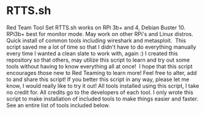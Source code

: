 # RTTS.sh
Red Team Tool Set RTTS.sh works on RPi 3b+ and 4, Debian Buster 10.  RPi3b+ best for monitor mode.  May work on other RPi's and Linux distros.  Quick install of common tools including wireshark and metasploit.  This script saved me a lot of time so that I didn't have to do everything manually every time I wanted a clean slate to work with, again :)   I created this repository so that others, may utilize this script to learn and try out some tools without having to know everything all at once!  I hope that this script encourages those new to Red Teaming to learn more!  Feel free to alter, add to and share this script!  If you better this script in any way, please let me know, I would really like to try it out!
All tools installed using this script, I take no credit for.  All credits go to the developers of each tool.  I only wrote this script to make installation of included tools to make things easier and faster.  See an entire list of tools included below.
